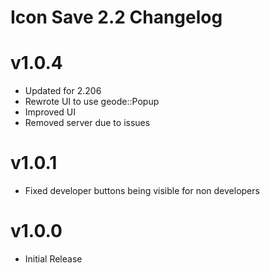 # Icon Save 2.2 Changelog
# v1.0.4
- Updated for 2.206
- Rewrote UI to use geode::Popup
- Improved UI
- Removed server due to issues
# v1.0.1
- Fixed developer buttons being visible for non developers
# v1.0.0
- Initial Release
